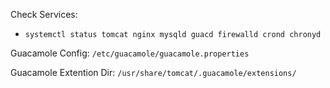 Check Services:
- `systemctl status tomcat nginx mysqld guacd firewalld crond chronyd`

Guacamole Config:
 `/etc/guacamole/guacamole.properties`

Guacamole Extention Dir:
 `/usr/share/tomcat/.guacamole/extensions/`
